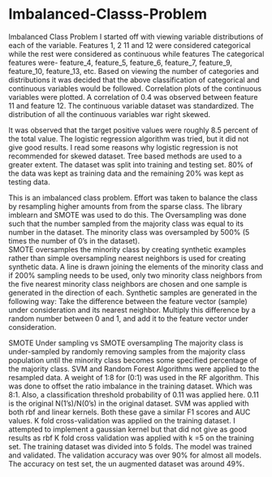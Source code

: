 # Imbalanced-Classs-Problem
Imbalanced Class Problem
I started off with viewing variable distributions of each of the variable. Features 1, 2 11 and 12 were considered categorical while the rest were considered as continuous while features The categorical features were- feature_4, feature_5, feature_6, feature_7, feature_9, feature_10, feature_13, etc. Based on viewing the number of categories and distributions it was decided that the above classification of categorical and continuous variables would be followed. Correlation plots of the continuous variables were plotted. A correlation of 0.4 was observed between feature 11 and feature 12. The continuous variable dataset was standardized. The distribution of all the continuous variables war right skewed. 

 It was observed that the target positive values were roughly 8.5 percent of the total value. The logistic regression algorithm was tried, but it did not give good results. I read some reasons why logistic regression is not recommended for skewed dataset. Tree based methods are used to a greater extent. 
The dataset was split into training and testing set. 80% of the data was kept as training data and the remaining 20% was kept as testing data.

This is an imbalanced class problem. Effort was taken to balance the class by resampling higher amounts from from the sparse class. The library imblearn and SMOTE was used to do this.  The Oversampling was done such that the number sampled from the majority class was equal to its number in the dataset. The minority class was oversampled by 500% (5 times the number of 0’s in the dataset).  
SMOTE oversamples the minority class by creating synthetic examples rather than simple oversampling nearest neighbors is used for creating synthetic data. A line is drawn joining the elements of the minority class and if 200% sampling needs to be used, only two minority class neighbors from the five nearest minority class neighbors are chosen and one sample is generated in the direction of each. Synthetic samples are generated in the following way: Take the difference between the feature vector (sample) under consideration and its nearest neighbor. Multiply this difference by a random number between 0 and 1, and add it to the feature vector under consideration.


SMOTE Under sampling vs SMOTE oversampling
The majority class is under-sampled by randomly removing samples from the majority class population until the minority class becomes some specified percentage of the majority class.
SVM and Random Forest Algorithms were applied to the resampled data. A weight of 1:8 for (0:1) was used in the RF algorithm. This was done to offset the ratio imbalance in the training  dataset. Which was 8:1. Also, a classification threshold probability of 0.11 was applied here. 0.11 is the original N(1’s)/N(0’s) in the original dataset. SVM was applied with both rbf and linear kernels. Both these gave a similar F1 scores and AUC values.
K fold cross-validation was applied on the training dataset. I attempted to implement a gaussian kernel but that did not give as good results as rbf
K fold cross validation was applied with k =5 on the training set. The training dataset was divided into 5 folds. The model was trained and validated. The validation accuracy was over 90% for almost all models.  The accuracy on test set, the un augmented dataset was around 49%.

